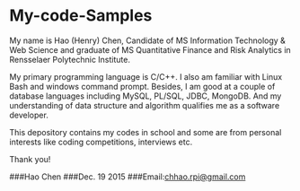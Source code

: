 # My-code-Samples

My name is Hao (Henry) Chen, Candidate of MS Information Technology & Web Science and 
graduate of MS Quantitative Finance and Risk Analytics in Rensselaer Polytechnic Institute. 

My primary programming language is C/C++. I also am familiar with Linux Bash and windows command 
prompt. Besides, I am good at a couple of database languages including MySQL, PL/SQL, JDBC, MongoDB.
And my understanding of data structure and algorithm qualifies me as a software developer.

This depository contains my codes in school and some are from personal interests like coding competitions,
interviews etc. 

Thank you!


###Hao Chen 
###Dec. 19 2015
###Email:chhao.rpi@gmail.com
